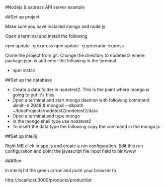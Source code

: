 #Nodejs & express API server example

##Set up project

Make sure you have installed mongo and node js

Open a terminal and install the following

npm update -g express
npm update -g generator-express

Clone the project from git. Change the directory to nodetest2 where package.json is and enter the following in the terminal
* npm install

##Set up the database

* Create a data folder in nodetest2. This is the point where mongo is going to put it's files
* Open a terminal and start mongo daemon with following command: 
ulimit -n 2048  & mongod --dbpath ~/IdeaProjects/nodetest2/nodetest2/data
* Open a terminal and type mongo
* In the mongo shell type *use nodetest2*
* To insert the data type the following copy the command in the mongo.js

##Set up intellij

Right MB click in app.js and create a run configuration. Edit this run configuration and point
the javascript file input field to bin/www

###Run

In intellij hit the green arrow and point your browser to

http://localhost:3000/products/productlist
